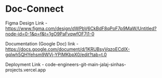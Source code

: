 # Doc-Connect

Figma Design Link - https://www.figma.com/design/dWPbV6CkBdF8qPoF7p9MaW/Untitled?node-id=0-1&p=f&t=1gO9PaFvqwfOF7j1-0

Documentation (Google Doc) link - https://docs.google.com/document/d/1KRUBsyVqzoECdlX-gqlwh5QHYehsm9WVj-YPIMKbpX0/edit?tab=t.0

Deployment Link - code-engineers-git-main-jalaj-sinhas-projects.vercel.app


